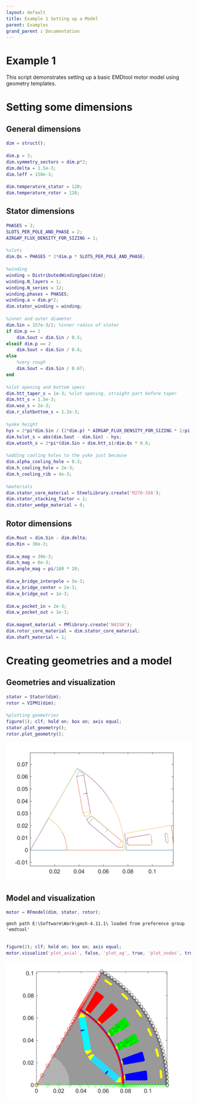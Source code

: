 ```yaml
---
layout: default
title: Example 1 Setting up a Model
parent: Examples
grand_parent : Documentation
---
```


# Example 1

This script demonstrates setting up a basic EMDtool motor model using geometry templates.

# Setting some dimensions
## General dimensions
```matlab
dim = struct();

dim.p = 3;
dim.symmetry_sectors = dim.p*2;
dim.delta = 1.5e-3;
dim.leff = 150e-3;

dim.temperature_stator = 120;
dim.temperature_rotor = 120;
```
## Stator dimensions
```matlab
PHASES = 3;
SLOTS_PER_POLE_AND_PHASE = 2;
AIRGAP_FLUX_DENSITY_FOR_SIZING = 1;

%slots
dim.Qs = PHASES * 2*dim.p * SLOTS_PER_POLE_AND_PHASE;

%winding
winding = DistributedWindingSpec(dim);
winding.N_layers = 1;
winding.N_series = 12;
winding.phases = PHASES;
winding.a = dim.p*2;
dim.stator_winding = winding;

%inner and outer diameter
dim.Sin = 157e-3/2; %inner radius of stator
if dim.p == 1
    dim.Sout = dim.Sin / 0.5;
elseif dim.p == 2
    dim.Sout = dim.Sin / 0.6;
else
    %very rough
    dim.Sout = dim.Sin / 0.67;
end

%slot opening and bottom specs
dim.htt_taper_s = 1e-3; %slot opening, straight part before taper
dim.htt_s = 1.5e-3;
dim.wso_s = 2e-3;
dim.r_slotbottom_s = 1.2e-3;

%yoke height
hys = 2*pi*dim.Sin / (2*dim.p) * AIRGAP_FLUX_DENSITY_FOR_SIZING * 2/pi / 2 / 1.5;
dim.hslot_s = abs(dim.Sout - dim.Sin) - hys;
dim.wtooth_s = 2*pi*(dim.Sin + dim.htt_s)/dim.Qs * 0.6;

%adding cooling holes to the yoke just because
dim.alpha_cooling_hole = 0.3;
dim.h_cooling_hole = 2e-3;
dim.h_cooling_rib = 4e-3;

%materials
dim.stator_core_material = SteelLibrary.create('M270-35A');
dim.stator_stacking_factor = 1;
dim.stator_wedge_material = 0;

```
## Rotor dimensions
```matlab
dim.Rout = dim.Sin - dim.delta;
dim.Rin = 30e-3;

dim.w_mag = 30e-3;
dim.h_mag = 6e-3;
dim.angle_mag = pi/180 * 20;

dim.w_bridge_interpole = 5e-3;
dim.w_bridge_center = 2e-3;
dim.w_bridge_out = 1e-3;

dim.w_pocket_in = 2e-3;
dim.w_pocket_out = 1e-3;

dim.magnet_material = PMlibrary.create('N42SH');
dim.rotor_core_material = dim.stator_core_material;
dim.shaft_material = 1;
```
# Creating geometries and a model
## Geometries and visualization
```matlab
stator = Stator(dim);
rotor = VIPM1(dim);

%plotting geometries
figure(1); clf; hold on; box on; axis equal;
stator.plot_geometry();
rotor.plot_geometry();
```

![figure_0.png](Example_1_Setting_up_a_Model_media/figure_0.png)
## Model and visualization
```matlab
motor = RFmodel(dim, stator, rotor);
```

```matlabTextOutput
gmsh path E:\Software\Work\gmsh-4.11.1\ loaded from preference group 'emdtool' 
```

```matlab

figure(2); clf; hold on; box on; axis equal;
motor.visualize('plot_axial', false, 'plot_ag', true, 'plot_nodes', true);
```

![figure_1.png](Example_1_Setting_up_a_Model_media/figure_1.png)
